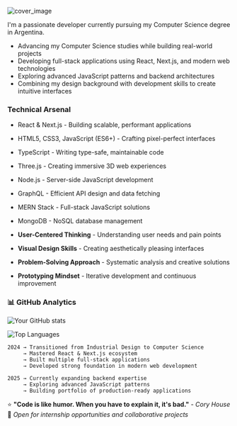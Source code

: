 ![cover_image](http://url/to/img.png)

I'm a passionate developer currently pursuing my Computer Science degree in Argentina.
- Advancing my Computer Science studies while building real-world projects
- Developing full-stack applications using React, Next.js, and modern web technologies
- Exploring advanced JavaScript patterns and backend architectures
- Combining my design background with development skills to create intuitive interfaces

### Technical Arsenal
- React & Next.js - Building scalable, performant applications
- HTML5, CSS3, JavaScript (ES6+) - Crafting pixel-perfect interfaces
- TypeScript - Writing type-safe, maintainable code
- Three.js - Creating immersive 3D web experiences
- Node.js - Server-side JavaScript development
- GraphQL - Efficient API design and data fetching
- MERN Stack - Full-stack JavaScript solutions
- MongoDB - NoSQL database management

- **User-Centered Thinking** - Understanding user needs and pain points
- **Visual Design Skills** - Creating aesthetically pleasing interfaces
- **Problem-Solving Approach** - Systematic analysis and creative solutions
- **Prototyping Mindset** - Iterative development and continuous improvement

### 📊 GitHub Analytics

![Your GitHub stats](https://github-readme-stats.vercel.app/api?username=the-other-flaneur&show_icons=true&theme=dark&hide_border=true)

![Top Languages](https://github-readme-stats.vercel.app/api/top-langs/?username=the-other-flaneur&layout=compact&theme=dark&hide_border=true)

```
2024 → Transitioned from Industrial Design to Computer Science
     → Mastered React & Next.js ecosystem
     → Built multiple full-stack applications
     → Developed strong foundation in modern web development

2025 → Currently expanding backend expertise
     → Exploring advanced JavaScript patterns
     → Building portfolio of production-ready applications
```

⭐ **"Code is like humor. When you have to explain it, it's bad."** - *Cory House*
💼 *Open for internship opportunities and collaborative projects*
